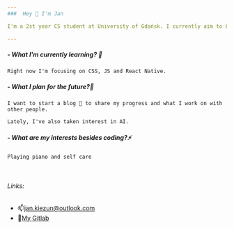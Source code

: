 ```yaml
---
###  Hey 👋 I'm Jan

I'm a 2st year CS student at University of Gdańsk. I currently aim to become a full stack developer.

---
```

##### - What I'm currently learning? 🌱

`Right now I'm focusing on CSS, JS and React Native.`

##### - What I plan for the future?🤔
`I want to start a blog 💬 to share my progress and what I work on with other people.`

`Lately, I've also taken interest in AI.`

##### - What are my interests besides coding?⚡
`Playing piano and self care`

<br/>

###### Links:
- 📫jan.kiezun@outlook.com
- 🔭[My Gitlab](https://www.gitlab.com/jan_kiezun)


<!--
**Jan-Kiezun/Jan-Kiezun** is a ✨ _special_ ✨ repository because its `README.md` (this file) appears on your GitHub profile.

Here are some ideas to get you started:

- 🔭 I’m currently working on ...
- 🌱 I’m currently learning ...
- 👯 I’m looking to collaborate on ...
- 🤔 I’m looking for help with ...
- 💬 Ask me about ...
- 📫 How to reach me: ...
- 😄 Pronouns: ...
- ⚡ Fun fact: ...
-->
